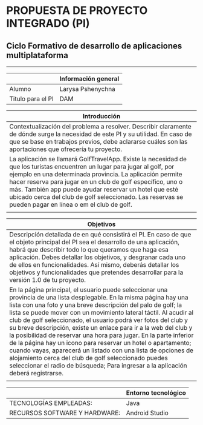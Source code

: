 # PROPUESTA DE PROYECTO INTEGRADO (PI) 
## Ciclo Formativo de desarrollo de aplicaciones multiplataforma 
___________

|                  | Información general                                                                                                                      |
|------------------|------------------------------------------------------------------------------------------------------------------------------------------|
|Alumno            | Larysa Pshenychna                                                                                                                        |
|Titulo para el PI | DAM                                                                                                                                      |

| Introducción                                                                                                                      |
|------------------------------------------------------------------------------------------------------------------------------------------|
|Contextualización del problema a resolver. Describir claramente de dónde surge la necesidad de este PI y su utilidad. En caso de que se base en trabajos previos, debe aclararse cuáles son las aportaciones que ofrecería tu proyecto.                                                                                                                         |
|La aplicación se llamará GolfTravelApp. Existe la necesidad de que los turistas encuentren un lugar para jugar al golf, por ejemplo en una determinada provincia. La aplicación permite hacer reserva para jugar en un club de golf específico, uno o más. También app puede ayudar reservar un hotel que esté ubicado cerca del club de golf seleccionado. Las reservas se pueden pagar en línea o em el club de golf. 
                                                                                                                                      |

| Objetivos                                                                                                                     |
|------------------------------------------------------------------------------------------------------------------------------------------|
|Descripción detallada de en qué consistirá el PI. En caso de que el objeto principal del PI sea el desarrollo de una aplicación, habrá que describir todo lo que queramos que haga esa aplicación. Debes detallar los objetivos, y desgranar cada uno de ellos en funcionalidades. Así mismo, deberás detallar los objetivos y funcionalidades que pretendes desarrollar para la versión 1.0 de tu proyecto.                                                                                                                          |
|En la página principal, el usuario puede seleccionar una provincia de una lista desplegable. En la misma página hay una lista con una foto y una breve descripción del palo de golf; la lista se puede mover con un movimiento lateral táctil. Al acudir al club de golf seleccionado, el usuario podrá ver fotos del club y su breve descripción, existe un enlace para ir a la web del club y la posibilidad de reservar una hora para jugar. En la parte inferior de la página hay un icono para reservar un hotel o apartamento; cuando vayas, aparecerá un listado con una lista de opciones de alojamiento cerca del club de golf seleccionado puedes seleccionar el radio de búsqueda; Para ingresar a la aplicación deberá registrarse.  
                                                                                                                                      |
                                                                                                                                      
|                                     |Entorno tecnológico                                                                   |
|-------------------------------------|--------------------------------------------------------------------------------------|
|TECNOLOGÍAS EMPLEADAS:               |Java                                                                                  |
|RECURSOS SOFTWARE Y HARDWARE:        |Android Studio                                                                        |
                                                                                                                                                     
